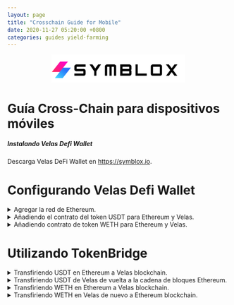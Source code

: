 ```yaml
---
layout: page
title: "Crosschain Guide for Mobile"
date: 2020-11-27 05:20:00 +0800
categories: guides yield-farming
---
```


<p align="center">
<img src="/assets/SymbloxLogoName.png" height="64"/>
</p>

# Guía Cross-Chain para dispositivos móviles

##### Instalando Velas Defi Wallet  
Descarga Velas DeFi Wallet en https://symblox.io.  

# Configurando Velas Defi Wallet

<details>
<summary>Agregar la red de Ethereum.</summary>  
<br>
  
Haga clic en la pestaña 'Ajustes', luego elija "Seleccionar redes activas"  
<p align="center">
<img src="../assets/Bridge_1.png" width="400"/>
</p>  

Elija 'Ethereum' y luego haga clic en 'Guardar'.
<p align="center">
<img src="/assets/Bridge_2.png" width="400"/>
</p>  
</details>

<details>
<summary>Añadiendo el contrato del token USDT para Ethereum y Velas.</summary>  
<br>
  
Haga clic en la pestaña 'Monedero', luego haga clic en 'Añadir / Ocultar tokens'.

<p align="center">
<img src="/assets/Bridge_3.png" width="400"/>
</p>  

Haga clic en el signo '+'.  
<p align="center">
<img src="/assets/Bridge_4.png" width="400"/>
</p>  

Pegue la siguiente dirección en el campo 'Contract Address/Dirección del contrato' para agregar el token USDT en Ethereum. Los otros campos se completarán automáticamente cuando pegue la dirección.
USDT en Ethereum:**0xdAC17F958D2ee523a2206206994597C13D831ec7**  
<p align="center">
<img src="/assets/Bridge_5.png" width="400"/>
</p>  

Repita el proceso para agregar USDT en Velas.
USDT en Velas: **0x4b773e1ae1baa4894e51cc1d1faf485c91b1012f**  
<p align="center">
<img src="/assets/Bridge_6.png" width="400"/>
</p>  

Si aún no ha agregado el token SYX, puede repetir el proceso anterior para agregar SYX. 
Dirección del token SYX: **0x2de7063fe77aAFB5b401d65E5A108649Ec577170**  
<p align="center">
<img src="/assets/AddToken_3.png" width="400"/>
</p>    
</details>

<details>
<summary>Añadiendo contrato de token WETH para Ethereum y Velas.</summary>  
<br>
  
Haga clic en la pestaña 'Monedero', luego haga clic en 'Añadir / Ocultar tokens'.

<p align="center">
<img src="/assets/Bridge_3.png" width="400"/>
</p>  

Haga clic en el signo '+'.  
<p align="center">
<img src="/assets/Bridge_4.png" width="400"/>
</p>  

Pegue la siguiente dirección en el campo 'Contract Address/Dirección del contrato' para agregar el token WETH en Ethereum. Los otros campos se completarán automáticamente cuando pegue la dirección.
WETH en Ethereum: **0xc02aaa39b223fe8d0a0e5c4f27ead9083c756cc2**  
<p align="center">
<img src="/assets/WETH_CONTRACT.png" width="400"/>
</p>  

Repita el proceso para agregar WETH en Velas: 
**V67RMNXTgYKi9CsmrSXvFfLAiubfWB5p34**  
<p align="center">
<img src="/assets/VWETH_CONTRACT.png" width="400"/>
</p>  
</p>    
</details>
 
# Utilizando TokenBridge  

<details>
<summary>Transfiriendo USDT en Ethereum a Velas blockchain.</summary>  
<br>
  
Haga clic en la pestaña 'Symblox', luego vaya a la página de inicio: <a href="https://symblox.io/" target="_blank">https://symblox.io/</a>  
Haga clic en el botón 'Abrir Cross-Chain' o escriba en el campo de dirección:  
<a href="https://x.symblox.io/" target="_blank">https://x.symblox.io/</a>  
<p align="center">
<img src="/assets/Bridge_7.png" width="400"/>
</p>  

(1) Haga clic en el botón de menú.

(2) Si aún no ha elegido 'Ethereum' , haga clic en 'Conectado a:' para elegir la red Ethereum.
<p align="center">
<img src="/assets/Bridge_8.png" width="400"/>
</p>  

Elija 'Ethereum'.
<p align="center">
<img src="/assets/Bridge_19.png" width="400"/>
</p>  

Haga clic en 'Conectar Monedero'.
<p align="center">
<img src="/assets/Bridge_20.png" width="400"/>
</p>  

>The first time you use the cross-chain, the smart contract will require permission before accessing your wallet. Therefore it requires you to *unlock* before transferring.   

Ingrese la cantidad a transferir y luego haga clic en 'Unlock/Desbloquear'.
<p align="center">
<img src="/assets/Bridge_9.png" width="400"/>
</p>  

Haga clic en 'Confirmar' para enviar o haga clic en 'Editar' para cambiar manualmente las tarifas de gas.  
<p align="center">
<img src="/assets/Bridge_10.png" width="400"/>
</p>  

> Debido a la gran congestión en la red Ethereum, las transacciones pueden llevar mucho tiempo o incluso atascarse. Si ha esperado un período de tiempo suficiente y todavía está en la pantalla 'Cargando ...', intente volver a cargar la página web para ver si su transacción se ha liquidado.

<p align="center">
<img src="/assets/Bridge_11.png" width="400"/>
</p>  

Una vez que haya 'Desbloqueado', haga clic en 'Transferir'.
<p align="center">
<img src="/assets/Bridge_12.png" width="400"/>
</p>  

Verifique el monto de su transferencia y luego haga clic en 'Continuar'.
<p align="center">
<img src="/assets/Bridge_13.png" width="400"/>
</p>  

Después de la transferencia, puede verificar su 'Balance' para ver la cantidad transferida. 
<p align="center">
<img src="/assets/Bridge_14.png" width="400"/>
</p>  
</details>

<details>
<summary>Transfiriendo USDT de Velas de vuelta a la cadena de bloques Ethereum.</summary>
<br>

(1) Haga clic en el botón de menú.

(2) Si aún no está conectado a Velas, haga clic en 'Conectado a:' para cambiar su red actual.  
<p align="center">
<img src="/assets/Bridge_15.png" width="400"/>
</p>  

Elija 'Velas'.
<p align="center">
<img src="/assets/Bridge_16.png" width="400"/>
</p>  

Ingrese la cantidad a enviar y luego haga clic en 'Transfer/Transferir'.
<p align="center">
<img src="/assets/Bridge_17.png" width="400"/>
</p>  

Verifique la cantidad y luego haga clic en 'Continuar'.
<p align="center">
<img src="/assets/Bridge_18.png" width="400"/>
</p>  
</p>  
</details>

<details>
<summary>Transfiriendo WETH en Ethereum a Velas blockchain.</summary>  
<br>

Dentro de la aplicación DeFi Wallet, vaya a la página de inicio. Luego haga clic en el botón 'Abrir Crosschain'. 
<p align="center">
<img src="/assets/WETH_1.png" width="400"/>
</p>

1. Haga clic en el menú.  
2. Haga clic en 'Conectado a:'

<p align="center">
<img src="/assets/WETH_2.png" width="400"/>
</p>  

Haga clic en 'Ethereum'. 
<p align="center">
<img src="/assets/WETH_3.png" width="400"/>
</p>  

1. Haga clic en 'Conectar Monedero'.
2. Haga clic en 'Wrap / Unwrap ETH' para cargar el widget Kyber.

<p align="center">
<img src="/assets/WETH_4.png" width="400"/>
</p>  

Ingrese el monto a transferir y luego marque los términos de acuerdo. Presione siguiente para continuar.  

<p align="center">
<img src="/assets/WETH_5.png" width="400"/>
</p>  

> Nota *** Asegúrese de tener suficiente ETH reservado para pagar las tarifas de transacción. 

Verifique la cantidad a intercambiar y luego haga clic en 'CONFIRMAR'.

<p align="center">
<img src="/assets/WETH_6.png" width="400"/>
</p>  

Haga clic en 'Confirmar' para finalizar la transacción o haga clic en 'Editar' para cambiar las tarifas de gas.  
<p align="center">
<img src="/assets/WETH_7.png" width="400"/>
</p>  

Opcionalmente, puede aumentar la tarifa para reducir el tiempo de espera. 
<p align="center">
<img src="/assets/WETH_8.png" width="400"/>
</p>  

Una vez confirmada y transmitida, se crea una identificación de transacción.  

<p align="center">
<img src="/assets/WETH_9.png" width="400"/>
</p>  

Desde la pantalla de Cross-Chain:
1. Haga clic en la lista desplegable.  
2. Elija WETH de la lista. 

<p align="center">
<img src="/assets/WETH_10.png" width="400"/>
</p>  

1. Ingrese la cantidad de WETH para transferir a través del bridge.  
2. Haga clic en 'Unlock/Desbloquear' para permitir que el permiso del contrato inteligente interactúe con su monedero.  

<p align="center">
<img src="/assets/WETH_11.png" width="400"/>
</p>  

> Nota *** Debido al intenso tráfico en Ethereum, se recomienda aumentar las tarifas del gas para reducir los tiempos de espera. 

Haga clic en 'Confirm/Confirmar' para finalizar o haga clic en 'Edit/Editar' para cambiar las tarifas de gas.  

<p align="center">
<img src="/assets/WETH_12.png" width="400"/>
</p>  

Dependiendo del tráfico de la red, la transacción puede tardar unos minutos en confirmarse. Si está atascado en la pantalla "Cargando ..." durante unos minutos, puede volver a cargar la página para verificar si está desbloqueada. Se recomienda que aumente la tarifa del gas a fast/rápido para reducir el tiempo de espera.

<p align="center">
<img src="/assets/WETH_13.png" width="400"/>
</p>  

Una vez desbloqueado:
1. Ingrese la cantidad de WETH que le gustaría transferir a Velas blockchain.
2. Haga clic en 'Transfer/Transferir' para continuar.

<p align="center">
<img src="/assets/WETH_14.png" width="400"/>
</p>  

Confirme la transacción y luego haga clic en 'Accept/Aceptar' para continuar.
<p align="center">
<img src="/assets/WETH_15.png" width="400"/>
</p>  

Haga clic en 'Confirmar' para finalizar o en 'Edit/Editar' para cambiar las tarifas de gas.
<p align="center">
<img src="/assets/WETH_16.png" width="400"/>
</p>  
</p> 
</details>
  
<details>
<summary>Transfiriendo WETH en Velas de nuevo a Ethereum blockchain.</summary>  
<br>

Desde la página de cross-chain:  
1. Haga clic en el menú.
2. Haga clic en 'Conectado a:'

<p align="center">
<img src="/assets/WETH_17.png" width="400"/>
</p>  

Elija la red Velas.
<p align="center">
<img src="/assets/WETH_18.png" width="400"/>
</p>  

Haga clic en 'Connect/Conectar Wallet', luego haga clic en la lista desplegable y elija 'WETH'.   
<p align="center">
<img src="/assets/WETH_19.png" width="400"/>
</p>  

1. Ingrese la cantidad de WETH que se transferirá de regreso a la red Ethereum. 
2. Haga clic en 'Transfer/Transferir' para continuar. 

<p align="center">
<img src="/assets/WETH_20.png" width="400"/>
</p>  

Confirm transaction and click 'OK' to continue.  
<p align="center">
<img src="/assets/WETH_21.png" width="400"/>
</p>  

Espere a que se confirme la transacción. También puede hacer clic en la identificación de la transacción para realizar un seguimiento del progreso.
<p align="center">
<img src="/assets/WETH_22.png" width="400"/>
</p>  

1. Haz clic en el menú.
2. Haga clic en 'Conectado a:'.

<p align="center">
<img src="/assets/WETH_23.png" width="400"/>
</p>  

Elija la red Ethereum.
<p align="center">
<img src="/assets/WETH_24.png" width="400"/>
</p>  

Haga clic en 'Wrap / Unwrap ETH' para cargar el widget Kyber.
<p align="center">
<img src="/assets/WETH_25.png" width="400"/>
</p>  

Haga clic en el botón 'Swap/Cambiar' para que el 'Desde token' sea WETH. 
<p align="center">
<img src="/assets/WETH_26.png" width="400"/>
</p>  

Ingrese la cantidad de WETH para convertir a ETH. Marque la casilla de los términos del acuerdo y haga clic en 'Siguiente'.  
<p align="center">
<img src="/assets/WETH_27.png" width="400"/>
</p>  

Verifique la transacción y luego haga clic en 'APPROVE/APROBAR' para continuar.  
<p align="center">
<img src="/assets/WETH_28.png" width="400"/>
</p>  

Haga clic en 'Confirm/Confirmar' para finalizar o en 'Edit/Editar' para cambiar el precio del gas. 
<p align="center">
<img src="/assets/WETH_29.png" width="400"/>
</p>  

Haga clic en 'CONFIRM/CONFIRMAR' para finalizar la transacción. 
<p align="center">
<img src="/assets/WETH_30.png" width="400"/>
</p>  


</p> 
</details>
  

